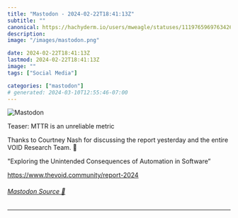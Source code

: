 ```yaml
---
title: "Mastodon - 2024-02-22T18:41:13Z"
subtitle: ""
canonical: https://hachyderm.io/users/mweagle/statuses/111976596976342646
description:
image: "/images/mastodon.png"

date: 2024-02-22T18:41:13Z
lastmod: 2024-02-22T18:41:13Z
image: ""
tags: ["Social Media"]

categories: ["mastodon"]
# generated: 2024-03-10T12:55:46-07:00
---
```

![Mastodon](/images/mastodon.png)

<p>Teaser: MTTR is an unreliable metric</p><p>Thanks to Courtney Nash for discussing the report yesterday and the entire VOID Research Team. 🙏 </p><p>&quot;Exploring the Unintended Consequences of Automation in Software”</p><p><a href="https://www.thevoid.community/report-2024" target="_blank" rel="nofollow noopener noreferrer" translate="no"><span class="invisible">https://www.</span><span class="">thevoid.community/report-2024</span><span class="invisible"></span></a></p>


###### [Mastodon Source 🐘](https://hachyderm.io/@mweagle/111976596976342646)

___
